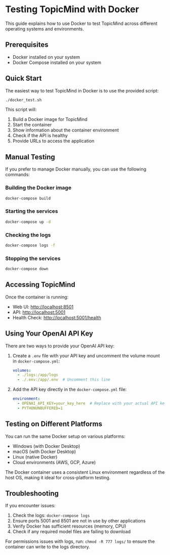 # Testing TopicMind with Docker

This guide explains how to use Docker to test TopicMind across different operating systems and environments.

## Prerequisites

- Docker installed on your system
- Docker Compose installed on your system

## Quick Start

The easiest way to test TopicMind in Docker is to use the provided script:

```bash
./docker_test.sh
```

This script will:
1. Build a Docker image for TopicMind
2. Start the container
3. Show information about the container environment
4. Check if the API is healthy
5. Provide URLs to access the application

## Manual Testing

If you prefer to manage Docker manually, you can use the following commands:

### Building the Docker image

```bash
docker-compose build
```

### Starting the services

```bash
docker-compose up -d
```

### Checking the logs

```bash
docker-compose logs -f
```

### Stopping the services

```bash
docker-compose down
```

## Accessing TopicMind

Once the container is running:

- Web UI: [http://localhost:8501](http://localhost:8501)
- API: [http://localhost:5001](http://localhost:5001)
- Health Check: [http://localhost:5001/health](http://localhost:5001/health)

## Using Your OpenAI API Key

There are two ways to provide your OpenAI API key:

1. Create a `.env` file with your API key and uncomment the volume mount in `docker-compose.yml`:
   ```yaml
   volumes:
     - ./logs:/app/logs
     - ./.env:/app/.env  # Uncomment this line
   ```

2. Add the API key directly in the `docker-compose.yml` file:
   ```yaml
   environment:
     - OPENAI_API_KEY=your_key_here  # Replace with your actual API key
     - PYTHONUNBUFFERED=1
   ```

## Testing on Different Platforms

You can run the same Docker setup on various platforms:

- Windows (with Docker Desktop)
- macOS (with Docker Desktop)
- Linux (native Docker)
- Cloud environments (AWS, GCP, Azure)

The Docker container uses a consistent Linux environment regardless of the host OS, making it ideal for cross-platform testing.

## Troubleshooting

If you encounter issues:

1. Check the logs: `docker-compose logs`
2. Ensure ports 5001 and 8501 are not in use by other applications
3. Verify Docker has sufficient resources (memory, CPU)
4. Check if any required model files are failing to download

For permissions issues with logs, run: `chmod -R 777 logs/` to ensure the container can write to the logs directory. 